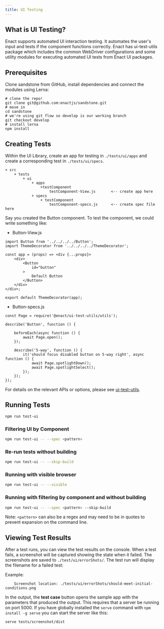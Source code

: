 ```yaml
---
title: UI Testing
---
```

## What is UI Testing?
Enact supports automated UI interaction testing. It automates the user's input and tests if the component functions correctly. Enact has ui-test-utils package which includes the common WebDriver configurations and some utility modules for executing automated UI tests from Enact UI packages.

## Prerequisites
Clone sandstone from GitHub, install dependencies and connect the modules using Lerna:

```shell
# clone the repo!
git clone git@github.com:enactjs/sandstone.git
# move in
cd sandstone
# we're using git flow so develop is our working branch
git checkout develop
# install lerna
npm install
```

## Creating Tests
Within the UI Library, create an app for testing in `./tests/ui/apps` and create a corresponding test in `./tests/ui/specs`.

	+ src
		+ tests
			+ ui
				+ apps
					+testComponent
						testComponent-View.js		<-- create app here
				+ specs
					+ testComponent
						testComponent-specs.js		<-- create spec file here

Say you created the Button component. To test the component, we could write something like:

* Button-View.js

```JS
import Button from '../../../../Button';
import ThemeDecorator from '../../../../ThemeDecorator';

const app = (props) => <div {...props}>
	<div>
		<Button
			id="button"
		>
			Default Button
		</Button>
	</div>
</div>;

export default ThemeDecorator(app);
```

* Button-specs.js

```JS
const Page = require('@enact/ui-test-utils/utils');

describe('Button', function () {

	beforeEach(async function () {
		await Page.open();
	});

	describe('5-way', function () {
		it('should focus disabled button on 5-way right', async function () {
			await Page.spotlightDown();
			await Page.spotlightSelect();
		});
	});
});
```

For details on the relevant APIs or options, please see [ui-test-utils](https://github.com/enactjs/ui-test-utils).

## Running Tests
```bash
npm run test-ui
```

### Filtering UI by Component

```bash
npm run test-ui -- --spec <pattern>
```

### Re-run tests without building
```bash
npm run test-ui -- --skip-build
```

### Running with visible browser
```bash
npm run test-ui -- --visible
```

### Running with filtering by component and without building
```bash
npm run test-ui -- --spec <pattern> --skip-build
```

Note: `<pattern>` can also be a regex and may need to be in quotes to prevent expansion on the command line.

## Viewing Test Results
After a test runs, you can view the test results on the console. When a test fails, a screenshot will be captured showing the state when it failed. The screenshots are saved to `./test/ui/errorShots/`. The test run will display the filename for a failed test:

Example:

```none
	Screenshot location: ./tests/ui/errorShots/should-meet-initial-conditions.png
```
In the output, the **test case** button opens the sample app with the parameters that produced the output. This requires that a server be running on port 5000. If you have globally installed the `serve` command with `npm install -g serve` you can start the server like this:

```bash
serve tests/screenshot/dist
```